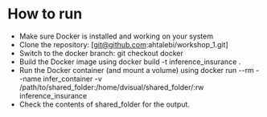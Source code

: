 # How to run
- Make sure Docker is installed and working on your system
- Clone the repository: [git@github.com:ahtalebi/workshop_1.git]
- Switch to the docker branch: git checkout docker
- Build the Docker image using docker build -t inference_insurance .
- Run the Docker container (and mount a volume) using docker run --rm --name infer_container -v /path/to/shared_folder:/home/dvisual/shared_folder/:rw inference_insurance
- Check the contents of shared_folder for the output.
